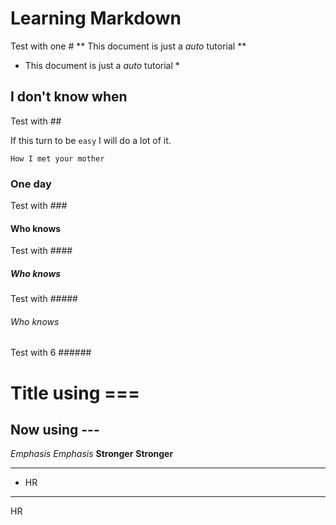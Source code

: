 # Learning Markdown
Test with one #
** This document is just a _auto_ tutorial **
* This document is just a *auto* tutorial *

## I don't know when
Test with ##

If this turn to be `easy` I will do a lot of it.

```
How I met your mother
```

### One day
Test with ###

#### Who knows
Test with ####

##### Who knows
Test with #####


###### Who knows
Test with 6 ######

Title using ===
===============

Now using ---
-------------

*Emphasis*
_Emphasis_
**Stronger**
__Stronger__

* * *
* HR
***
HR

